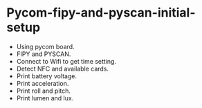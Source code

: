 # Pycom-fipy-and-pyscan-initial-setup
- Using pycom board.
- FIPY and PYSCAN.
- Connect to Wifi to get time setting.
- Detect NFC and available cards.
- Print battery voltage.
- Print acceleration.
- Print roll and pitch.
- Print lumen and lux. 
